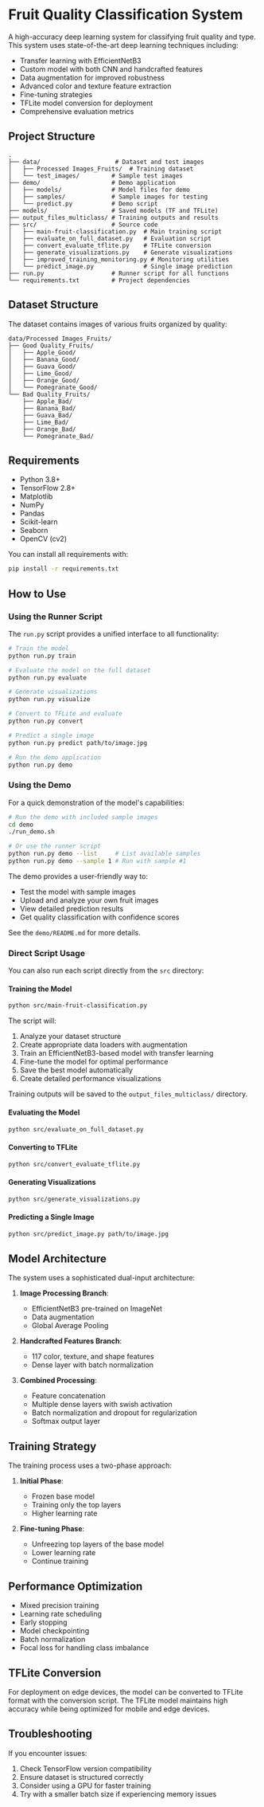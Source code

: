 # Fruit Quality Classification System

A high-accuracy deep learning system for classifying fruit quality and type. This system uses state-of-the-art deep learning techniques including:

- Transfer learning with EfficientNetB3
- Custom model with both CNN and handcrafted features
- Data augmentation for improved robustness
- Advanced color and texture feature extraction
- Fine-tuning strategies
- TFLite model conversion for deployment
- Comprehensive evaluation metrics

## Project Structure

```
.
├── data/                     # Dataset and test images
│   ├── Processed Images_Fruits/  # Training dataset
│   └── test_images/         # Sample test images
├── demo/                    # Demo application
│   ├── models/              # Model files for demo
│   ├── samples/             # Sample images for testing
│   └── predict.py           # Demo script
├── models/                  # Saved models (TF and TFLite)
├── output_files_multiclass/ # Training outputs and results
├── src/                     # Source code
│   ├── main-fruit-classification.py  # Main training script
│   ├── evaluate_on_full_dataset.py   # Evaluation script
│   ├── convert_evaluate_tflite.py    # TFLite conversion
│   ├── generate_visualizations.py    # Generate visualizations
│   ├── improved_training_monitoring.py # Monitoring utilities
│   └── predict_image.py              # Single image prediction
├── run.py                   # Runner script for all functions
└── requirements.txt         # Project dependencies
```

## Dataset Structure

The dataset contains images of various fruits organized by quality:

```
data/Processed Images_Fruits/
├── Good Quality_Fruits/
│   ├── Apple_Good/
│   ├── Banana_Good/
│   ├── Guava_Good/
│   ├── Lime_Good/
│   ├── Orange_Good/
│   └── Pomegranate_Good/
└── Bad Quality_Fruits/
    ├── Apple_Bad/
    ├── Banana_Bad/
    ├── Guava_Bad/
    ├── Lime_Bad/
    ├── Orange_Bad/
    └── Pomegranate_Bad/
```

## Requirements

- Python 3.8+
- TensorFlow 2.8+
- Matplotlib
- NumPy
- Pandas
- Scikit-learn
- Seaborn
- OpenCV (cv2)

You can install all requirements with:

```bash
pip install -r requirements.txt
```

## How to Use

### Using the Runner Script

The `run.py` script provides a unified interface to all functionality:

```bash
# Train the model
python run.py train

# Evaluate the model on the full dataset
python run.py evaluate

# Generate visualizations
python run.py visualize

# Convert to TFLite and evaluate
python run.py convert

# Predict a single image
python run.py predict path/to/image.jpg

# Run the demo application
python run.py demo
```

### Using the Demo

For a quick demonstration of the model's capabilities:

```bash
# Run the demo with included sample images
cd demo
./run_demo.sh

# Or use the runner script
python run.py demo --list     # List available samples
python run.py demo --sample 1 # Run with sample #1
```

The demo provides a user-friendly way to:

- Test the model with sample images
- Upload and analyze your own fruit images
- View detailed prediction results
- Get quality classification with confidence scores

See the `demo/README.md` for more details.

### Direct Script Usage

You can also run each script directly from the `src` directory:

#### Training the Model

```bash
python src/main-fruit-classification.py
```

The script will:

1. Analyze your dataset structure
2. Create appropriate data loaders with augmentation
3. Train an EfficientNetB3-based model with transfer learning
4. Fine-tune the model for optimal performance
5. Save the best model automatically
6. Create detailed performance visualizations

Training outputs will be saved to the `output_files_multiclass/` directory.

#### Evaluating the Model

```bash
python src/evaluate_on_full_dataset.py
```

#### Converting to TFLite

```bash
python src/convert_evaluate_tflite.py
```

#### Generating Visualizations

```bash
python src/generate_visualizations.py
```

#### Predicting a Single Image

```bash
python src/predict_image.py path/to/image.jpg
```

## Model Architecture

The system uses a sophisticated dual-input architecture:

1. **Image Processing Branch**:

   - EfficientNetB3 pre-trained on ImageNet
   - Data augmentation
   - Global Average Pooling

2. **Handcrafted Features Branch**:

   - 117 color, texture, and shape features
   - Dense layer with batch normalization

3. **Combined Processing**:
   - Feature concatenation
   - Multiple dense layers with swish activation
   - Batch normalization and dropout for regularization
   - Softmax output layer

## Training Strategy

The training process uses a two-phase approach:

1. **Initial Phase**:

   - Frozen base model
   - Training only the top layers
   - Higher learning rate

2. **Fine-tuning Phase**:
   - Unfreezing top layers of the base model
   - Lower learning rate
   - Continue training

## Performance Optimization

- Mixed precision training
- Learning rate scheduling
- Early stopping
- Model checkpointing
- Batch normalization
- Focal loss for handling class imbalance

## TFLite Conversion

For deployment on edge devices, the model can be converted to TFLite format with the conversion script. The TFLite model maintains high accuracy while being optimized for mobile and edge devices.

## Troubleshooting

If you encounter issues:

1. Check TensorFlow version compatibility
2. Ensure dataset is structured correctly
3. Consider using a GPU for faster training
4. Try with a smaller batch size if experiencing memory issues
